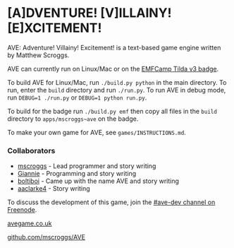 # [A]DVENTURE! [V]ILLAINY! [E]XCITEMENT!

AVE: Adventure! Villainy! Excitement! is a text-based game engine
written by Matthew Scroggs.

AVE can currently run on Linux/Mac or on the [EMFCamp Tilda v3 badge](https://badge.emfcamp.org/wiki/TiLDA_MK3).

To build AVE for Linux/Mac, run `./build.py python` in the main directory. To run, enter the `build` directory
and run `./run.py`. To run AVE in debug mode, run `DEBUG=1 ./run.py` or `DEBUG=1 python run.py`.

To build for the badge run `./build.py emf` then copy all files in the `build` directory to `apps/mscroggs~ave` on the badge.

To make your own game for AVE, see `games/INSTRUCTIONS.md`.

### Collaborators
- [mscroggs](http://github.com/mscroggs) - Lead programmer and story writing
- [Giannie](http://github.com/Giannie) - Programming and story writing
- [boltiboi](http://github.com/boltiboi) - Came up with the name AVE and story writing
- [aaclarke4](http://github.com/aaclarke4) - Story writing

To discuss the development of this game, join the
[#ave-dev channel on Freenode](http://webchat.freenode.net/?channels=ave-dev).

[avegame.co.uk](http://avegame.co.uk)

[github.com/mscroggs/AVE](http://github.com/mscroggs/AVE)
